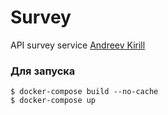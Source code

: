 # Survey
API survey service [Andreev Kirill](t.me/kill_rilll)<br>

### Для запуска 
```
$ docker-compose build --no-cache 
$ docker-compose up   
```

